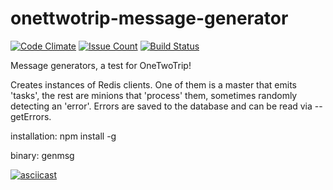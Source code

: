 # onettwotrip-message-generator

[![Code Climate](https://codeclimate.com/github/aenglisc/onettwotrip-message-generator/badges/gpa.svg)](https://codeclimate.com/github/aenglisc/onettwotrip-message-generator)
[![Issue Count](https://codeclimate.com/github/aenglisc/onettwotrip-message-generator/badges/issue_count.svg)](https://codeclimate.com/github/aenglisc/onettwotrip-message-generator)
[![Build Status](https://travis-ci.org/aenglisc/onettwotrip-message-generator.svg?branch=master)](https://travis-ci.org/aenglisc/onettwotrip-message-generator)

Message generators, a test for OneTwoTrip!

Creates instances of Redis clients. One of them is a master that emits 'tasks',
the rest are minions that 'process' them, sometimes randomly detecting an 'error'.
Errors are saved to the database and can be read via --getErrors.

installation:
npm install -g

binary:
genmsg

[![asciicast](https://asciinema.org/a/AmBObmUtfahVIO6JpxWAEH7Fd.png)](https://asciinema.org/a/AmBObmUtfahVIO6JpxWAEH7Fd)
